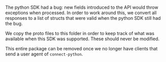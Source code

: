 The python SDK had a bug: new fields introduced to the API would throw exceptions when processed. In order to work around this, we convert all responses to a list of structs that were valid when the python SDK still had the bug.

We copy the proto files to this folder in order to keep track of what was available when this SDK was supported. These should never be modified.

This entire package can be removed once we no longer have clients that send a user agent of `connect-python`.

